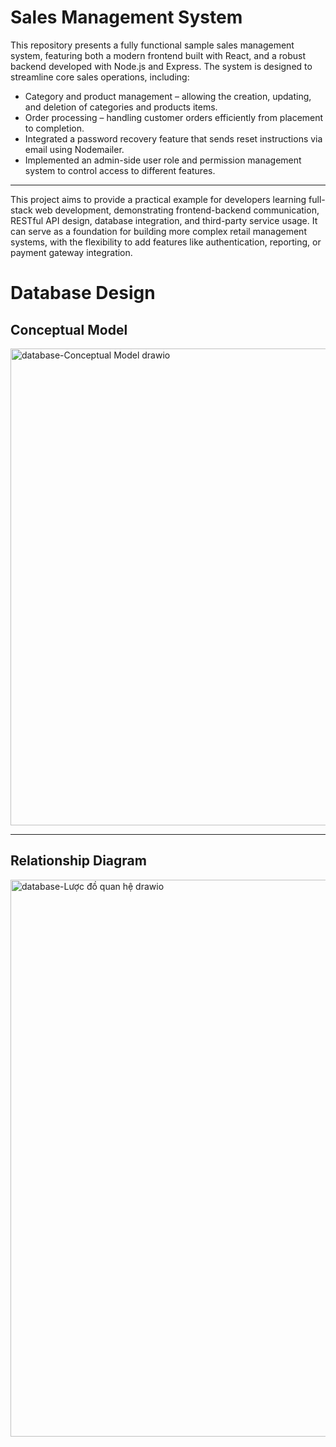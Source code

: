 # Sales Management System
This repository presents a fully functional sample sales management system, featuring both a modern frontend built with React, and a robust backend developed with Node.js and Express.
The system is designed to streamline core sales operations, including:
- Category and product management – allowing the creation, updating, and deletion of categories and products items.
- Order processing – handling customer orders efficiently from placement to completion.
- Integrated a password recovery feature that sends reset instructions via email using Nodemailer.
- Implemented an admin-side user role and permission management system to control access to different features.
---
This project aims to provide a practical example for developers learning full-stack web development, demonstrating frontend-backend communication, RESTful API design, database integration, and third-party service usage.
It can serve as a foundation for building more complex retail management systems, with the flexibility to add features like authentication, reporting, or payment gateway integration.
# Database Design
## Conceptual Model
<img width="982" height="763" alt="database-Conceptual Model drawio" src="https://github.com/user-attachments/assets/7205d5c2-758a-488f-8228-071b0eb93689" />

---
## Relationship Diagram
<img width="1006" height="891" alt="database-Lược đồ quan hệ drawio" src="https://github.com/user-attachments/assets/dacd2e91-cadf-413b-8ac7-fb05f9a6dbff" />
